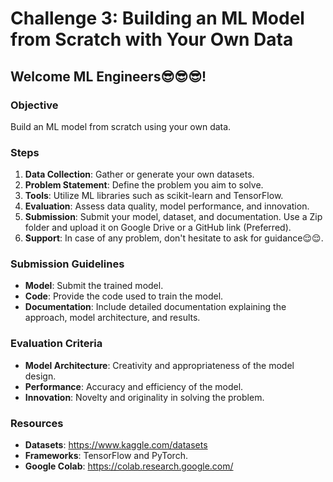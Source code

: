 # Challenge 3: Building an ML Model from Scratch with Your Own Data

## Welcome ML Engineers😎😎😎!

### Objective
Build an ML model from scratch using your own data.

### Steps

1. **Data Collection**: Gather or generate your own datasets.
2. **Problem Statement**: Define the problem you aim to solve.
3. **Tools**: Utilize ML libraries such as scikit-learn and TensorFlow.
4. **Evaluation**: Assess data quality, model performance, and innovation.
5. **Submission**: Submit your model, dataset, and documentation. Use a Zip folder and upload it on Google Drive or a GitHub link (Preferred).
6. **Support**: In case of any problem, don't hesitate to ask for guidance😌😌.

### Submission Guidelines

- **Model**: Submit the trained model.
- **Code**: Provide the code used to train the model.
- **Documentation**: Include detailed documentation explaining the approach, model architecture, and results.

### Evaluation Criteria

- **Model Architecture**: Creativity and appropriateness of the model design.
- **Performance**: Accuracy and efficiency of the model.
- **Innovation**: Novelty and originality in solving the problem.

### Resources

- **Datasets**: https://www.kaggle.com/datasets
- **Frameworks**: TensorFlow and PyTorch.
- **Google Colab**: https://colab.research.google.com/



